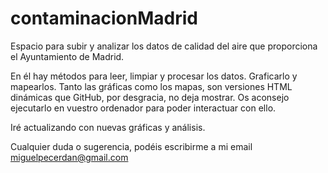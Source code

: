 # contaminacionMadrid
Espacio para subir y analizar los datos de calidad del aire que proporciona el Ayuntamiento de Madrid.

En él hay métodos para leer, limpiar y procesar los datos. Graficarlo y mapearlos. Tanto las gráficas como los mapas, son versiones HTML dinámicas que 
GitHub, por desgracia, no deja mostrar. Os aconsejo ejecutarlo en vuestro ordenador para poder interactuar con ello.

Iré actualizando con nuevas gráficas y análisis. 


Cualquier duda o sugerencia, podéis escribirme a mi email miguelpecerdan@gmail.com
